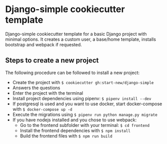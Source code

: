 # Django-simple cookiecutter template

Django-simple cookiecutter template for a basic Django project with minimal options. It creates
a custom user, a base/home template, installs bootstrap and webpack if requested. 

## Steps to create a new project

The following procedure can be followed to install a new project:
- Create the project with `$ cookiecutter gh:start-new/django-simple`
- Answers the questions
- Enter the project with the terminal
- Install project dependencies using pipenv: `$ pipenv install --dev`
- If postgresql is used and you want to use docker, start docker-compose with `$ docker-compose up -d`
- Execute the migrations using `$ pipenv run python manage.py migrate`
- If you have nodejs installed and you chose to use webpack:
    - Go to the frontend subfolder with your terminal: `$ cd frontend`
    - Install the frontend dependencies with `$ npm install`
    - Build the frontend files with `$ npm run build`
